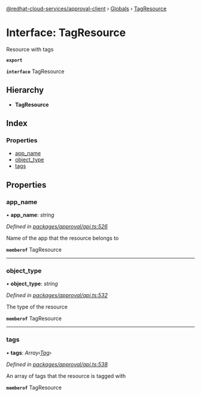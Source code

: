 [@redhat-cloud-services/approval-client](../README.md) › [Globals](../globals.md) › [TagResource](tagresource.md)

# Interface: TagResource

Resource with tags

**`export`** 

**`interface`** TagResource

## Hierarchy

* **TagResource**

## Index

### Properties

* [app_name](tagresource.md#app_name)
* [object_type](tagresource.md#object_type)
* [tags](tagresource.md#tags)

## Properties

###  app_name

• **app_name**: *string*

*Defined in [packages/approval/api.ts:526](https://github.com/Hyperkid123/javascript-clients/blob/master/packages/approval/api.ts#L526)*

Name of the app that the resource belongs to

**`memberof`** TagResource

___

###  object_type

• **object_type**: *string*

*Defined in [packages/approval/api.ts:532](https://github.com/Hyperkid123/javascript-clients/blob/master/packages/approval/api.ts#L532)*

The type of the resource

**`memberof`** TagResource

___

###  tags

• **tags**: *Array‹[Tag](tag.md)›*

*Defined in [packages/approval/api.ts:538](https://github.com/Hyperkid123/javascript-clients/blob/master/packages/approval/api.ts#L538)*

An array of tags that the resource is tagged with

**`memberof`** TagResource
